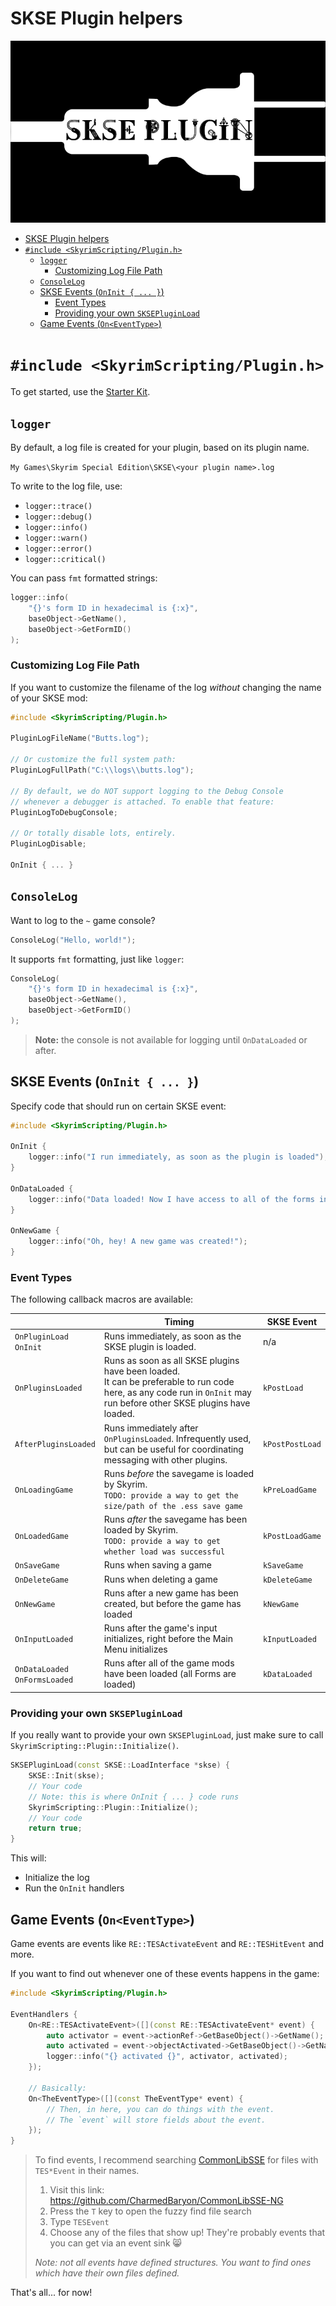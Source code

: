 # SKSE Plugin helpers

![SKSE Plugin](Images/Plugin_Logo.png)

- [SKSE Plugin helpers](#skse-plugin-helpers)
- [`#include <SkyrimScripting/Plugin.h>`](#include-skyrimscriptingpluginh)
  - [`logger`](#logger)
    - [Customizing Log File Path](#customizing-log-file-path)
  - [`ConsoleLog`](#consolelog)
  - [SKSE Events (`OnInit { ... }`)](#skse-events-oninit---)
    - [Event Types](#event-types)
    - [Providing your own `SKSEPluginLoad`](#providing-your-own-sksepluginload)
  - [Game Events (`On<EventType>`)](#game-events-oneventtype)


# `#include <SkyrimScripting/Plugin.h>`

To get started, use the [Starter Kit](https://github.com/SkyrimScripting/SKSE_Template_StarterKit).

## `logger`

By default, a log file is created for your plugin, based on its plugin name.

`My Games\Skyrim Special Edition\SKSE\<your plugin name>.log`

To write to the log file, use:

- `logger::trace()`
- `logger::debug()`
- `logger::info()`
- `logger::warn()`
- `logger::error()`
- `logger::critical()`

You can pass `fmt` formatted strings:

```cpp
logger::info(
    "{}'s form ID in hexadecimal is {:x}",
    baseObject->GetName(),
    baseObject->GetFormID()
);
```

### Customizing Log File Path

If you want to customize the filename of the log _without_ changing the name of your SKSE mod:

```cpp
#include <SkyrimScripting/Plugin.h>

PluginLogFileName("Butts.log");

// Or customize the full system path:
PluginLogFullPath("C:\\logs\\butts.log");

// By default, we do NOT support logging to the Debug Console
// whenever a debugger is attached. To enable that feature:
PluginLogToDebugConsole;

// Or totally disable lots, entirely.
PluginLogDisable;

OnInit { ... }
```

## `ConsoleLog`

Want to log to the `~` game console?

```cpp
ConsoleLog("Hello, world!");
```

It supports `fmt` formatting, just like `logger`:

```cpp
ConsoleLog(
    "{}'s form ID in hexadecimal is {:x}",
    baseObject->GetName(),
    baseObject->GetFormID()
);
```

> **Note:** the console is not available for logging until `OnDataLoaded` or after.

## SKSE Events (`OnInit { ... }`)

Specify code that should run on certain SKSE event:

```cpp
#include <SkyrimScripting/Plugin.h>

OnInit {
    logger::info("I run immediately, as soon as the plugin is loaded");
}

OnDataLoaded {
    logger::info("Data loaded! Now I have access to all of the forms in the game");
}

OnNewGame {
    logger::info("Oh, hey! A new game was created!");
}
```

### Event Types

The following callback macros are available:

| | Timing | SKSE Event |
|-|-|-|
| `OnPluginLoad`<br />`OnInit` | Runs immediately, as soon as the SKSE plugin is loaded. | n/a |
| `OnPluginsLoaded` | Runs as soon as all SKSE plugins have been loaded.<br />It can be preferable to run code here, as any code run in `OnInit` may run before other SKSE plugins have loaded. | `kPostLoad` |
| `AfterPluginsLoaded` | Runs immediately after `OnPluginsLoaded`. Infrequently used, but can be useful for coordinating messaging with other plugins. | `kPostPostLoad` |
| `OnLoadingGame` | Runs _before_ the savegame is loaded by Skyrim.<br />`TODO: provide a way to get the size/path of the .ess save game` | `kPreLoadGame` |
| `OnLoadedGame` | Runs _after_ the savegame has been loaded by Skyrim.<br />`TODO: provide a way to get whether load was successful` | `kPostLoadGame` |
| `OnSaveGame` | Runs when saving a game | `kSaveGame` |
| `OnDeleteGame` | Runs when deleting a game | `kDeleteGame` |
| `OnNewGame` | Runs after a new game has been created, but before the game has loaded | `kNewGame` |
| `OnInputLoaded` | Runs after the game's input initializes, right before the Main Menu initializes | `kInputLoaded` |
| `OnDataLoaded`<br />`OnFormsLoaded` | Runs after all of the game mods have been loaded (all Forms are loaded) | `kDataLoaded` |

### Providing your own `SKSEPluginLoad`

If you really want to provide your own `SKSEPluginLoad`, just make sure to call `SkyrimScripting::Plugin::Initialize()`.

```cpp
SKSEPluginLoad(const SKSE::LoadInterface *skse) {
    SKSE::Init(skse);
    // Your code
    // Note: this is where OnInit { ... } code runs
    SkyrimScripting::Plugin::Initialize();
    // Your code
    return true;
}
```

This will:
- Initialize the log
- Run the `OnInit` handlers

## Game Events (`On<EventType>`)

Game events are events like `RE::TESActivateEvent` and `RE::TESHitEvent` and more.

If you want to find out whenever one of these events happens in the game:

```cpp
#include <SkyrimScripting/Plugin.h>

EventHandlers {
    On<RE::TESActivateEvent>([](const RE::TESActivateEvent* event) {
        auto activator = event->actionRef->GetBaseObject()->GetName();
        auto activated = event->objectActivated->GetBaseObject()->GetName();
        logger::info("{} activated {}", activator, activated);
    });

    // Basically:
    On<TheEventType>([](const TheEventType* event) {
        // Then, in here, you can do things with the event.
        // The `event` will store fields about the event.
    });
}
```

> To find events, I recommend searching [CommonLibSSE](https://github.com/CharmedBaryon/CommonLibSSE-NG) for files with `TES*Event` in their names.
> 
> 1. Visit this link: https://github.com/CharmedBaryon/CommonLibSSE-NG
> 2. Press the `T` key to open the fuzzy find file search
> 3. Type `TESEvent`
> 4. Choose any of the files that show up! They're probably events that you can get via an event sink 😸
>
> _Note: not all events have defined structures. You want to find ones which have their own files defined._

That's all... for now!
